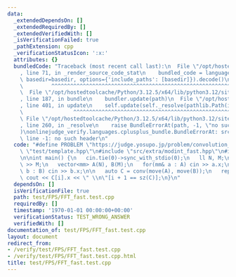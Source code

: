 ```yaml
---
data:
  _extendedDependsOn: []
  _extendedRequiredBy: []
  _extendedVerifiedWith: []
  _isVerificationFailed: true
  _pathExtension: cpp
  _verificationStatusIcon: ':x:'
  attributes: {}
  bundledCode: "Traceback (most recent call last):\n  File \"/opt/hostedtoolcache/Python/3.12.5/x64/lib/python3.12/site-packages/onlinejudge_verify/documentation/build.py\"\
    , line 71, in _render_source_code_stat\n    bundled_code = language.bundle(stat.path,\
    \ basedir=basedir, options={'include_paths': [basedir]}).decode()\n          \
    \         ^^^^^^^^^^^^^^^^^^^^^^^^^^^^^^^^^^^^^^^^^^^^^^^^^^^^^^^^^^^^^^^^^^^^^^^^^^^^^^^^^\n\
    \  File \"/opt/hostedtoolcache/Python/3.12.5/x64/lib/python3.12/site-packages/onlinejudge_verify/languages/cplusplus.py\"\
    , line 187, in bundle\n    bundler.update(path)\n  File \"/opt/hostedtoolcache/Python/3.12.5/x64/lib/python3.12/site-packages/onlinejudge_verify/languages/cplusplus_bundle.py\"\
    , line 401, in update\n    self.update(self._resolve(pathlib.Path(included), included_from=path))\n\
    \                ^^^^^^^^^^^^^^^^^^^^^^^^^^^^^^^^^^^^^^^^^^^^^^^^^^^^^^^^^\n \
    \ File \"/opt/hostedtoolcache/Python/3.12.5/x64/lib/python3.12/site-packages/onlinejudge_verify/languages/cplusplus_bundle.py\"\
    , line 260, in _resolve\n    raise BundleErrorAt(path, -1, \"no such header\"\
    )\nonlinejudge_verify.languages.cplusplus_bundle.BundleErrorAt: src/extra/modint_fast.hpp:\
    \ line -1: no such header\n"
  code: "#define PROBLEM \"https://judge.yosupo.jp/problem/convolution_mod\"\n#include\
    \ \"test/template.hpp\"\n#include \"src/extra/modint_fast.hpp\"\n#include \"src/FPS/FFT_fast.hpp\"\
    \n\nint main() {\n   cin.tie(0)->sync_with_stdio(0);\n   ll N, M;\n   cin >> N\
    \ >> M;\n   vector<mm> A(N), B(M);\n   for(mm& a : A) cin >> a.x;\n   for(mm&\
    \ b : B) cin >> b.x;\n\n   auto C = conv(move(A), move(B));\n   rep(i, 0, sz(C))\
    \ cout << C[i].x << \" \\n\"[i + 1 == sz(C)];\n}\n"
  dependsOn: []
  isVerificationFile: true
  path: test/FPS/FFT_fast.test.cpp
  requiredBy: []
  timestamp: '1970-01-01 00:00:00+00:00'
  verificationStatus: TEST_WRONG_ANSWER
  verifiedWith: []
documentation_of: test/FPS/FFT_fast.test.cpp
layout: document
redirect_from:
- /verify/test/FPS/FFT_fast.test.cpp
- /verify/test/FPS/FFT_fast.test.cpp.html
title: test/FPS/FFT_fast.test.cpp
---
```

